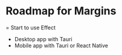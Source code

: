 # Roadmap for Margins

= Start to use Effect

- Desktop app with Tauri
- Mobile app with Tauri or React Native
